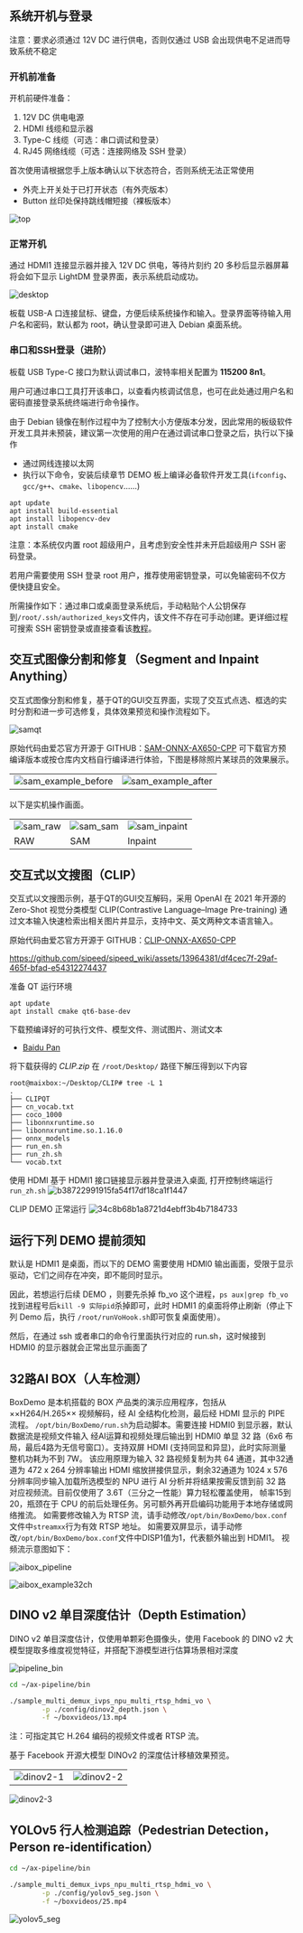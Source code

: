 ## 系统开机与登录
注意：要求必须通过 12V DC 进行供电，否则仅通过 USB 会出现供电不足进而导致系统不稳定

### 开机前准备
开机前硬件准备：
1. 12V DC 供电电源
2. HDMI 线缆和显示器
3. Type-C 线缆（可选：串口调试和登录）
4. RJ45 网络线缆（可选：连接网络及 SSH 登录）

首次使用请根据您手上版本确认以下状态符合，否则系统无法正常使用
- 外壳上开关处于已打开状态（有外壳版本）
- Button 丝印处保持跳线帽短接（裸板版本）

![top](https://github.com/sipeed/sipeed_wiki/assets/13964381/1d79c9c8-cf46-48e3-aaad-f860ef9ab1fc)

### 正常开机
通过 HDMI1 连接显示器并接入 12V DC 供电，等待片刻约 20 多秒后显示器屏幕将会如下显示 LightDM 登录界面，表示系统启动成功。

![desktop](../assets/desktop.jpg)

板载 USB-A 口连接鼠标、键盘，方便后续系统操作和输入。登录界面等待输入用户名和密码，默认都为 root，确认登录即可进入 Debian 桌面系统。

### 串口和SSH登录（进阶）
板载 USB Type-C 接口为默认调试串口，波特率相关配置为 **115200 8n1**。

用户可通过串口工具打开该串口，以查看内核调试信息，也可在此处通过用户名和密码直接登录系统终端进行命令操作。

由于 Debian 镜像在制作过程中为了控制大小方便版本分发，因此常用的板级软件开发工具并未预装，建议第一次使用的用户在通过调试串口登录之后，执行以下操作

- 通过网线连接以太网
- 执行以下命令，安装后续章节 DEMO 板上编译必备软件开发工具(`ifconfig`、`gcc/g++`、`cmake`、`libopencv`......)

```
apt update
apt install build-essential
apt install libopencv-dev
apt install cmake
```

注意：本系统仅内置 root 超级用户，且考虑到安全性并未开启超级用户 SSH 密码登录。

若用户需要使用 SSH 登录 root 用户，推荐使用密钥登录，可以免输密码不仅方便快捷且安全。

所需操作如下：通过串口或桌面登录系统后，手动粘贴个人公钥保存到`/root/.ssh/authorized_keys`文件内，该文件不存在可手动创建。更详细过程可搜索 SSH 密钥登录或直接查看该[教程](https://www.runoob.com/w3cnote/set-ssh-login-key.html)。


## 交互式图像分割和修复（Segment and Inpaint Anything）

交互式图像分割和修复，基于QT的GUI交互界面，实现了交互式点选、框选的实时分割和进一步可选修复，具体效果预览和操作流程如下。

![samqt](../assets/samqt.jpg)

原始代码由爱芯官方开源于 GITHUB：[SAM-ONNX-AX650-CPP](https://github.com/AXERA-TECH/SAM-ONNX-AX650-CPP) 可下载官方预编译版本或按仓库内文档自行编译进行体验，下图是移除照片某球员的效果展示。

<div><table><tr>
<td><img src="../assets/sam_example_before.png" alt=sam_example_before border=0></td>
<td><img src="../assets/sam_example_after.png" alt=sam_example_after border=0></td>
</tr></table></div>

以下是实机操作画面。

<div><table><tr>
<td><img src="../assets/sam_raw.jpg" alt=sam_raw border=0></td>
<td><img src="../assets/sam_sam.jpg" alt=sam_sam border=0></td>
<td><img src="../assets/sam_inpaint.jpg" alt=sam_inpaint border=0></td>
</tr><tr>
<td>RAW</td>
<td>SAM</td>
<td>Inpaint</td>
</tr></table></div>


## 交互式以文搜图（CLIP）
交互式以文搜图示例，基于QT的GUI交互解码，采用 OpenAI 在 2021 年开源的 Zero-Shot 视觉分类模型 CLIP(Contrastive Language–Image Pre-training) 通过文本输入快速检索出相关图片并显示，支持中文、英文两种文本语言输入。

原始代码由爱芯官方开源于 GITHUB：[CLIP-ONNX-AX650-CPP](https://github.com/AXERA-TECH/CLIP-ONNX-AX650-CPP)

https://github.com/sipeed/sipeed_wiki/assets/13964381/df4cec7f-29af-465f-bfad-e54312274437

准备 QT 运行环境
```
apt update
apt install cmake qt6-base-dev
```

下载预编译好的可执行文件、模型文件、测试图片、测试文本
- [Baidu Pan](https://pan.baidu.com/s/1E0aR4OzTdqV90r002hNhLg?pwd=i3jp)

将下载获得的 *CLIP.zip* 在 `/root/Desktop/` 路径下解压得到以下内容
```
root@maixbox:~/Desktop/CLIP# tree -L 1
.
├── CLIPQT
├── cn_vocab.txt
├── coco_1000
├── libonnxruntime.so
├── libonnxruntime.so.1.16.0
├── onnx_models
├── run_en.sh
├── run_zh.sh
└── vocab.txt
```
使用 HDMI 基于 HDMI1 接口链接显示器并登录进入桌面, 打开控制终端运行 `run_zh.sh`
![b38722991915fa54f17df18ca1f1447](https://github.com/AXERA-TECH/CLIP-ONNX-AX650-CPP/assets/13964381/8fa2c4b8-b061-413e-b72d-298bb4a445aa)

CLIP DEMO 正常运行
![34c8b68b1a8721d4ebff3b4b7184733](https://github.com/AXERA-TECH/CLIP-ONNX-AX650-CPP/assets/13964381/7d0b9740-3598-492c-ad42-2de23e7764e2)


## **运行下列 DEMO 提前须知**
默认是 HDMI1 是桌面，而以下的 DEMO 需要使用 HDMI0 输出画面，受限于显示驱动，它们之间存在冲突，即不能同时显示。

因此，若想运行后续 DEMO ，则要先杀掉 fb_vo 这个进程，`ps aux|grep fb_vo`找到进程号后`kill -9 实际pid`杀掉即可，此时 HDMI1 的桌面将停止刷新（停止下列 Demo 后，执行 `/root/runVoHook.sh`即可恢复桌面使用）。

然后，在通过 ssh 或者串口的命令行里面执行对应的 run.sh，这时候接到 HDMI0 的显示器就会正常出显示画面了

## 32路AI BOX（人车检测）
BoxDemo 是本机搭载的 BOX 产品类的演示应用程序，包括从 ××H264/H.265×× 视频解码，经 AI 全结构化检测，最后经 HDMI 显示的 PIPE 流程。
`/opt/bin/BoxDemo/run.sh`为启动脚本。需要连接 HDMI0 到显示器，默认数据流是视频文件输入 经AI运算和视频处理后输出到 HDMI0 单显 32 路（6x6 布局，最后4路为无信号窗口）。支持双屏 HDMI (支持同显和异显)，此时实际测量整机功耗为不到 7W。
该应用原理为输入 32 路视频复制为共 64 通道，其中32通道为 472 x 264 分辨率输出 HDMI 缩放拼接供显示，剩余32通道为 1024 x 576 分辨率同步输入加载所选模型的 NPU 进行 AI 分析并将结果按需反馈到前 32 路对应视频流。目前仅使用了 3.6T（三分之一性能）算力轻松覆盖使用， 帧率15到20，瓶颈在于 CPU 的前后处理任务。另可额外再开启编码功能用于本地存储或网络推流。
如需要修改输入为 RTSP 流，请手动修改`/opt/bin/BoxDemo/box.conf`文件中`streamxx`行为有效 RTSP 地址。
如需要双屏显示，请手动修改`/opt/bin/BoxDemo/box.conf`文件中DISP1值为1，代表额外输出到 HDMI1。
视频流示意图如下：

![aibox_pipeline](../assets/aibox_pipeline.png)

![aibox_example32ch](../assets/aibox_example32ch.png)


## DINO v2 单目深度估计（Depth Estimation）
DINO v2 单目深度估计，仅使用单颗彩色摄像头，使用 Facebook 的 DINO v2 大模型提取多维度视觉特征，并搭配下游模型进行估算场景相对深度


![pipeline_bin](../assets/pipeline_bin.png)

```bash
cd ~/ax-pipeline/bin

./sample_multi_demux_ivps_npu_multi_rtsp_hdmi_vo \
        -p ./config/dinov2_depth.json \
        -f ~/boxvideos/13.mp4
```
注：可指定其它 H.264 编码的视频文件或者 RTSP 流。

基于 Facebook 开源大模型 DINOv2 的深度估计移植效果预览。


<div><table><tr>
<td><img src="../assets/dinov2-1.png" alt=dinov2-1></td>
<td><img src="../assets/dinov2-2.png" alt=dinov2-2></td>
</tr></table></div>

![dinov2-3](../assets/dinov2-3.png)



## YOLOv5 行人检测追踪（Pedestrian Detection，Person re-identification）

```bash
cd ~/ax-pipeline/bin

./sample_multi_demux_ivps_npu_multi_rtsp_hdmi_vo \
        -p ./config/yolov5_seg.json \
        -f ~/boxvideos/25.mp4
```

![yolov5_seg](../assets/yolov5_seg.png)
